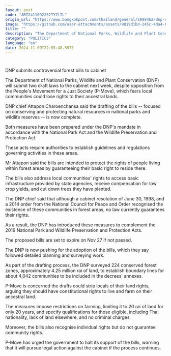 ```yaml
---
layout: post
code: "ART2411092252TY7LTL"
origin_url: "https://www.bangkokpost.com/thailand/general/2899462/dnp-submits-controversial-forest-bills-to-cabinet"
image: "https://github.com/user-attachments/assets/9819d1bd-245c-4da4-8c60-cbb7ff29ebb9"
title: ""
description: "The Department of National Parks, Wildlife and Plant Conservation (DNP) will submit two draft laws to the cabinet next week, despite opposition from the People"
category: "POLITICS"
language: "en"
date: 2024-11-09T22:55:48.557Z
---
```


# 

DNP submits controversial forest bills to cabinet

The Department of National Parks, Wildlife and Plant Conservation (DNP) will submit two draft laws to the cabinet next week, despite opposition from the People's Movement for a Just Society (P-Move), which fears local communities could lose rights to their ancestral lands.

DNP chief Attapon Charoenchansa said the drafting of the bills -- focused on conserving and protecting natural resources in national parks and wildlife reserves -- is now complete.

Both measures have been prepared under the DNP's mandate in accordance with the National Park Act and the Wildlife Preservation and Protection Act.

These acts require authorities to establish guidelines and regulations governing activities in these areas.

Mr Attapon said the bills are intended to protect the rights of people living within forest areas by guaranteeing their basic right to reside there.

The bills also address local communities' rights to access basic infrastructure provided by state agencies, receive compensation for low crop yields, and cut down trees they have planted.

The DNP chief said that although a cabinet resolution of June 30, 1998, and a 2014 order from the National Council for Peace and Order recognised the existence of these communities in forest areas, no law currently guarantees their rights.

As a result, the DNP has introduced these measures to complement the 2019 National Park and Wildlife Preservation and Protection Acts.

The proposed bills are set to expire on Nov 27 if not passed.

The DNP is now pushing for the adoption of the bills, which they say followed detailed planning and surveying work.

As part of the drafting process, the DNP surveyed 224 conserved forest zones, approximately 4.25 million rai of land, to establish boundary lines for about 4,042 communities to be included in the decrees' annexes.

P-Move is concerned the drafts could strip locals of their land rights, arguing they should have constitutional rights to live and farm on their ancestral land.

The measures impose restrictions on farming, limiting it to 20 rai of land for only 20 years, and specify qualifications for those eligible, including Thai nationality, lack of land elsewhere, and no criminal charges.

Moreover, the bills also recognise individual rights but do not guarantee community rights.

P-Move has urged the government to halt its support of the bills, warning that it will pursue legal action against the cabinet if the process continues.
